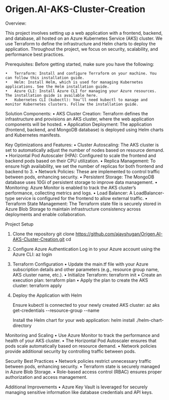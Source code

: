 # Origen.AI-AKS-Cluster-Creation

Overview:

This project involves setting up a web application with a frontend, backend, and database, all hosted on an Azure Kubernetes Service (AKS) cluster. We use Terraform to define the infrastructure and Helm charts to deploy the application. Throughout the project, we focus on security, scalability, and performance best practices.

Prerequisites:
    Before getting started, make sure you have the following:

    •	Terraform: Install and configure Terraform on your machine. You can follow this installation guide.
    •	Helm: Install Helm, which is used for managing Kubernetes applications. See the Helm installation guide.
    •	Azure CLI: Install Azure CLI for managing your Azure resources. The installation guide is available here.
    •	Kubernetes CLI (kubectl): You’ll need kubectl to manage and monitor Kubernetes clusters. Follow the installation guide.

Solution Components:
    •	AKS Cluster Creation: Terraform defines the infrastructure and provisions an AKS cluster, where the web application components will be hosted.
    •	Application Deployment: The application (frontend, backend, and MongoDB database) is deployed using Helm charts and Kubernetes manifests.

Key Optimizations and Features:
    •	Cluster Autoscaling: The AKS cluster is set to automatically adjust the number of nodes based on resource demand.
    •	Horizontal Pod Autoscaler (HPA): Configured to scale the frontend and backend pods based on their CPU utilization.
    •	Replica Management: To ensure high availability, we set the number of replicas for both frontend and backend to 3.
    •	Network Policies: These are implemented to control traffic between pods, enhancing security.
    •	Persistent Storage: The MongoDB database uses 10Gi of persistent storage to improve data management.
    •	Monitoring: Azure Monitor is enabled to track the AKS cluster’s performance, collecting metrics and logs.
    •	Load Balancer: A LoadBalancer-type service is configured for the frontend to allow external traffic.
    •	Terraform State Management: The Terraform state file is securely stored in Azure Blob Storage to maintain infrastructure consistency across 
       deployments and enable collaboration.

Project Setup
1. Clone the repository
		git clone https://github.com/ajayshugan/Origen.AI-AKS-Cluster-Creation.git
		cd <repository-directory>

2. Configure Azure Authentication
    Log in to your Azure account using the Azure CLI:
		az login

3. Terraform Configuration
  •	Update the main.tf file with your Azure subscription details and other parameters (e.g., resource group name, AKS cluster name, etc.).
  •	Initialize Terraform:
        terraform init
  •	Create an execution plan:
         terraform plan
  •	Apply the plan to create the AKS cluster:
       	terraform apply

4. Deploy the Application with Helm

     Ensure kubectl is connected to your newly created AKS cluster:
     az aks get-credentials --resource-group <your-resource-group> --name <your-cluster-name>

    Install the Helm chart for your web application:
	  helm install <release-name> ./helm-chart-directory


Monitoring and Scaling
      •	Use Azure Monitor to track the performance and health of your AKS cluster.
      •	The Horizontal Pod Autoscaler ensures that pods scale automatically based on resource demand.
      •	Network policies provide additional security by controlling traffic between pods.

Security Best Practices
      •	Network policies restrict unnecessary traffic between pods, enhancing security.
      •	Terraform state is securely managed in Azure Blob Storage.
      •	Role-based access control (RBAC) ensures proper authorization and access management.

Additional Improvements
      •	Azure Key Vault is leveraged for securely managing sensitive information like database credentials and API keys.

